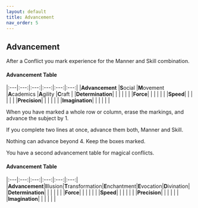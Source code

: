 ```yaml
---
layout: default
title: Advancement
nav_order: 5
---
```

## Advancement

After a Conflict you mark experience for the Manner and Skill combination.

#### Advancement Table


|:---|:---:|:---:|:---:|:---:|:---:|
|**Advancement** |**S**ocial |**M**ovement |**A**cademics |**A**gility |**C**raft |
|**Determination**| | | | | |
|**Force**| | | | | |
|**Speed**| | | | | |
|**Precision**| | | | | |
|**Imagination**| | | | | |

When you have marked a whole row or column, erase the markings, and advance the subject by 1.

If you complete two lines at once, advance them both, Manner and Skill.

Nothing can advance beyond 4. Keep the boxes marked.

You have a second advancement table for magical conflicts.

#### Advancement Table

|:---|:---:|:---:|:---:|:---:|:---:|
|**Advancement**|**I**llusion|**T**ransformation|**E**nchantment|**E**vocation|**D**ivination|
|**Determination**| | | | | |
|**Force**| | | | | |
|**Speed**| | | | | |
|**Precision**| | | | | |
|**Imagination**| | | | | |
